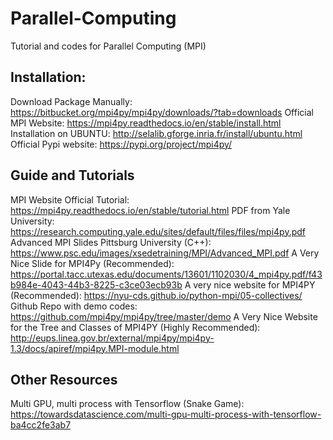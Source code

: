 # Parallel-Computing
Tutorial and codes for Parallel Computing (MPI) 

## Installation: 

Download Package Manually: https://bitbucket.org/mpi4py/mpi4py/downloads/?tab=downloads
Official MPI Website: https://mpi4py.readthedocs.io/en/stable/install.html
Installation on UBUNTU: http://selalib.gforge.inria.fr/install/ubuntu.html
Official Pypi website: https://pypi.org/project/mpi4py/


## Guide and Tutorials 

MPI Website Official Tutorial: https://mpi4py.readthedocs.io/en/stable/tutorial.html
PDF from Yale University: https://research.computing.yale.edu/sites/default/files/files/mpi4py.pdf
Advanced MPI Slides Pittsburg University (C++): https://www.psc.edu/images/xsedetraining/MPI/Advanced_MPI.pdf
A Very Nice Slide for MPI4Py (Recommended): https://portal.tacc.utexas.edu/documents/13601/1102030/4_mpi4py.pdf/f43b984e-4043-44b3-8225-c3ce03ecb93b
A very nice website for MPI4PY (Recommended): https://nyu-cds.github.io/python-mpi/05-collectives/
Github Repo with demo codes: https://github.com/mpi4py/mpi4py/tree/master/demo
A Very Nice Website for the Tree and Classes of MPI4PY (Highly Recommended): http://eups.linea.gov.br/external/mpi4py/mpi4py-1.3/docs/apiref/mpi4py.MPI-module.html


## Other Resources 

Multi GPU, multi process with Tensorflow (Snake Game): https://towardsdatascience.com/multi-gpu-multi-process-with-tensorflow-ba4cc2fe3ab7
